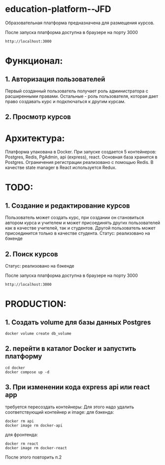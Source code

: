 # education-platform--JFD
Образовательная платформа предназначена для размещения курсов.

После запуска платформа доступна в браузере на порту 3000

    http://localhost:3000

# Функционал:
## 1. Авторизация пользователей
Первый созданный пользователь получает роль администратора с расширенными правами. Остальные - роль пользователя, которая дает право создавать курс и подключаться к другим курсам.
## 2. Просмотр курсов

# Архитектура: 
Платформа упакована в Docker. При запуске создается 5 контейнеров: Postgres, Redis, PgAdmin, api (express), react.
Основная база хранится в Postgres. Ограничения регистрации реализовано с помощью Redis. В качествe state manager в React иcпользуется  Redux.

# TODO: 
## 1. Создание и редактирование курсов 
Пользователь может создать курс, при создании он становиться автором курса и учителем и может присоединять других пользователей как в качестве учителей, так и студентов.
Другой пользователь может присоединится только в качестве студента.
Статус: реализовано на бэкенде

## 2. Поиск курсов
Статус: реализовано на бэкенде

После запуска платформа доступна в браузере на порту 3000

    http://localhost:3000

# PRODUCTION:

## 1. Создать volume для базы данных Postgres

    docker volume create db_volume

## 2. перейти в каталог Docker и запустить платформу    

    cd docker
    docker compose up -d

## 3. При изменении кода express api или react app

требуется пересоздать контейнеры: Для этого надо удалить соответствующий контейнер и image:
для бэкенда:

    docker rm api
    docker image rm docker-api

для фронтенда:

    docker rm react
    docker image rm docker-react


После этого повторить п.2
